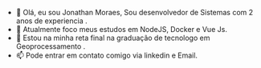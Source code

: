 - 👋 Olá, eu sou Jonathan Moraes, Sou desenvolvedor de Sistemas com 2 anos de experiencia .
- 👀 Atualmente foco meus estudos em NodeJS, Docker e Vue Js.
- 🌱 Estou na minha reta final na graduação de tecnologo em Geoprocessamento .
- 📫 Pode entrar em contato comigo via linkedin e Email.


